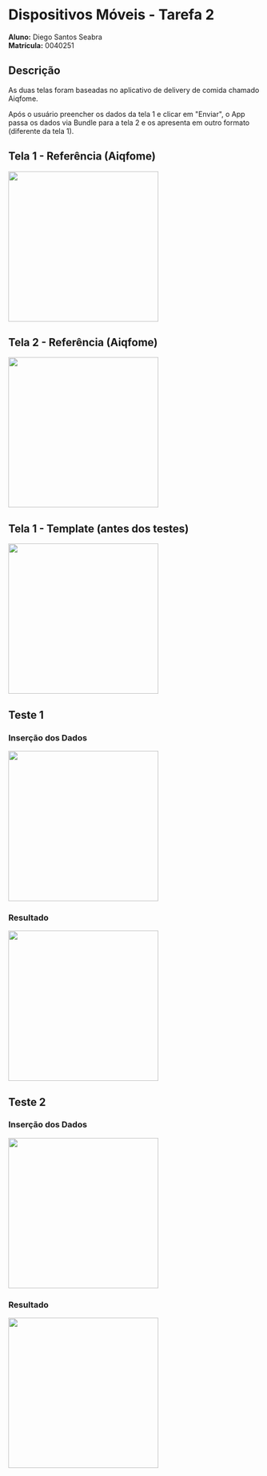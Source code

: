 # Dispositivos Móveis - Tarefa 2

**Aluno:** Diego Santos Seabra <br>
**Matrícula:** 0040251 <br>

## Descrição

As duas telas foram baseadas no aplicativo de delivery de comida chamado Aiqfome. 

Após o usuário preencher os dados da tela 1 e clicar em "Enviar", o App passa os dados via Bundle para a tela 2 e os apresenta em outro formato (diferente da tela 1).

## Tela 1 - Referência (Aiqfome)

<img src="https://github.com/Dssdiego/disp_tarefa2/blob/main/imagens/tela1_referencia.png" width="300">

## Tela 2 - Referência (Aiqfome)

<img src="https://github.com/Dssdiego/disp_tarefa2/blob/main/imagens/tela2_referencia.jpeg" width="300">

## Tela 1 - Template (antes dos testes)

<img src="https://github.com/Dssdiego/disp_tarefa2/blob/main/imagens/tela1_limpa.jpg" width="300">

## Teste 1

### Inserção dos Dados

<img src="https://github.com/Dssdiego/disp_tarefa2/blob/main/imagens/tela1_teste1.jpg" width="300">

### Resultado

<img src="https://github.com/Dssdiego/disp_tarefa2/blob/main/imagens/tela2_teste1.jpg" width="300">

## Teste 2

### Inserção dos Dados

<img src="https://github.com/Dssdiego/disp_tarefa2/blob/main/imagens/tela1_teste2.jpg" width="300">

### Resultado

<img src="https://github.com/Dssdiego/disp_tarefa2/blob/main/imagens/tela2_teste2.jpg" width="300">
